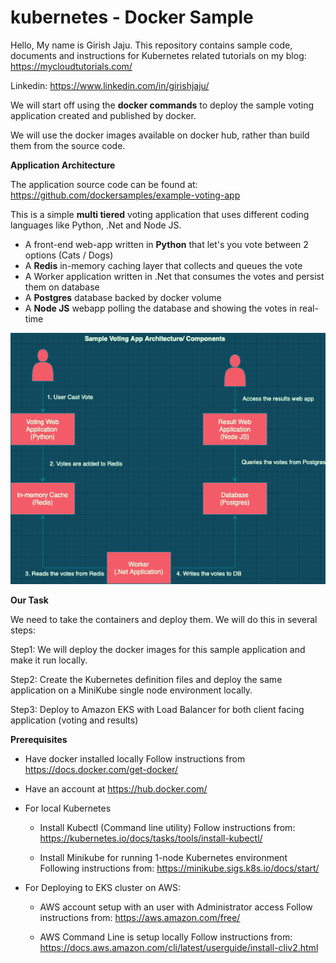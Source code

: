 # kubernetes - Docker Sample
Hello, My name is Girish Jaju. This repository contains sample code, documents and instructions for Kubernetes related tutorials on my blog:
https://mycloudtutorials.com/

Linkedin: https://www.linkedin.com/in/girishjaju/

We will start off using the **docker commands** to deploy the sample voting application created and published by docker.

We will use the docker images available on docker hub, rather than build them from the source code.

**Application Architecture**

The application source code can be found at:
https://github.com/dockersamples/example-voting-app

This is a simple **multi tiered** voting application that uses different coding languages like Python, .Net and Node JS.

- A front-end web-app written in **Python** that let's you vote between 2 options (Cats / Dogs)
- A **Redis** in-memory caching layer that collects and queues the vote
- A Worker application written in .Net that consumes the votes and persist them on database
- A **Postgres** database backed by docker volume
- A **Node JS** webapp polling the database and showing the votes in real-time


![Architecture diagram](VotingAppArchitecture.png)


**Our Task**

We need to take the containers and deploy them. We will do this in several steps:

Step1: We will deploy the docker images for this sample application and make it run locally.

Step2: Create the Kubernetes definition files and deploy the same application on a MiniKube single node environment locally.

Step3: Deploy to Amazon EKS with Load Balancer for both client facing application (voting and results)


**Prerequisites**
- Have docker installed locally
  Follow instructions from https://docs.docker.com/get-docker/

- Have an account at https://hub.docker.com/

- For local Kubernetes
  - Install Kubectl (Command line utility) 
    Follow instructions from: https://kubernetes.io/docs/tasks/tools/install-kubectl/ 

  - Install Minikube for running 1-node Kubernetes environment
    Following instructions from: https://minikube.sigs.k8s.io/docs/start/  

- For Deploying to EKS cluster on AWS:

  - AWS account setup with an user with Administrator access
    Follow instructions from: https://aws.amazon.com/free/
  
  - AWS Command Line is setup locally
    Follow instructions from: https://docs.aws.amazon.com/cli/latest/userguide/install-cliv2.html
  
  
  
  



